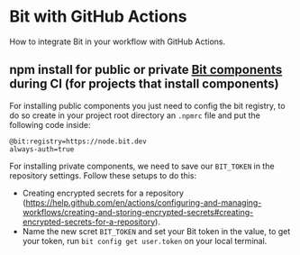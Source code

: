 # Bit with GitHub Actions
How to integrate Bit in your workflow with GitHub Actions.

## npm install for public or private [Bit components](https://github.com/teambit/bit) during CI (for projects that install components)

For installing public components you just need to config the bit registry, to do so create in your project root directory an `.npmrc` file and put the following code inside:
```
@bit:registry=https://node.bit.dev
always-auth=true
```

For installing private components, we need to save our `BIT_TOKEN` in the repository settings.
Follow these setups to do this:
- Creating encrypted secrets for a repository (https://help.github.com/en/actions/configuring-and-managing-workflows/creating-and-storing-encrypted-secrets#creating-encrypted-secrets-for-a-repository).
- Name the new scret `BIT_TOKEN` and set your Bit token in the value, to get your token, run `bit config get user.token` on your local terminal.